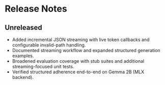# Release Notes

## Unreleased

- Added incremental JSON streaming with live token callbacks and configurable invalid-path handling.
- Documented streaming workflow and expanded structured generation examples.
- Broadened evaluation coverage with stub suites and additional streaming-focused unit tests.
- Verified structured adherence end-to-end on Gemma 2B (MLX backend).
